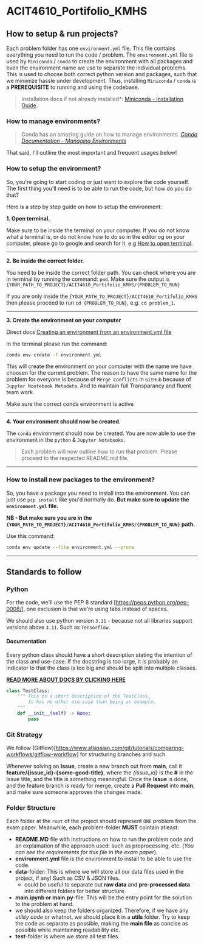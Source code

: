 # ACIT4610_Portifolio_KMHS

## How to setup & run projects?

Each problem folder has one `environment.yml` file. This file contains everything you need to run the code / problem.
The `environment.yml` file is used by `Miniconda` / `conda` to create the environment with all packages and even the environment name we use to separate the individual problems. This is used to choose both correct python version and packages, such that we minimize hassle under development. Thus, installing `Miniconda` / `conda` is a **PREREQUISITE** to running and using the codebase.

> Installation docs if not already installed*: [Miniconda - Installation Guide](https://docs.anaconda.com/miniconda/).

### How to manage environments?

>Conda has an amazing guide on how to manage environments. *[Conda Documentation - Managing Environments](https://conda.io/projects/conda/en/latest/user-guide/tasks/manage-environments.html)*

That said, I'll outline the most important and frequent usages below!

### How to setup the environment?

So, you're going to start coding or just want to explore the code yourself. The first thing you'll need is to be able to run the code, but how do you do that?

Here is a step by step guide on how to setup the environment:

**1. Open terminal.**

Make sure to be inside the terminal on your computer.
If you do not know what a terminal is, or do not know how to do so in the editor og on your computer, please go to google and search for it. e.g [How to open terminal](https://www.google.com/search?q=How+to+open+terminal).

---

**2. Be inside the correct folder.**

You need to be inside the correct folder path. You can check where you are in terminal by running the command: `pwd`.
Make sure the output is `{YOUR_PATH_TO_PROJECT}/ACIT4610_Portifolio_KMHS/{PROBLEM_TO_RUN}`

If you are only inside the `{YOUR_PATH_TO_PROJECT}/ACIT4610_Portifolio_KMHS` then please proceed to run `cd {PROBLEM_TO_RUN}`, e.g. `cd problem_1`.

---

**3. Create the environment on your computer**

Direct docs [Creating an environment from an environment.yml file](https://conda.io/projects/conda/en/latest/user-guide/tasks/manage-environments.html#creating-an-environment-from-an-environment-yml-file)

In the terminal please run the command:

```sh
conda env create -f environment.yml
```

This will create the environment on your computer with the name we have choosen for the current problem. The reason to have the same name for the problem for everyone is because of `Merge Conflicts` in `GitHub` because of `Jupyter Nootebook Metadata`. And to maintain full Transparancy and fluent team work.

Make sure the correct conda environment is active

---

**4. Your environment should now be created.**

The `conda` environment should now be created. You are now able to use the environment in the `python` & `Jupyter Notebooks`.

> Each problem will now outline how to run that problem. Please proceed to the respected README.md file.

---

### How to install new packages to the environment?

So, you have a package you need to install into the environment. You can just use `pip install` like you'd normally do. **But make sure to update the `environment.yml` file.**

**NB - But make sure you are in the `{YOUR_PATH_TO_PROJECT}/ACIT4610_Portifolio_KMHS/{PROBLEM_TO_RUN}` path.**

Use this command:

```sh
conda env update --file environment.yml --prune
```

---

## Standards to follow

### Python

For the code, we'll use the PEP 8 standard [https://peps.python.org/pep-0008/], one exclusion is that we're using tabs instead of spaces.

We should also use python version `3.11` - because not all libraries support versions above `3.11`. Such as `Tensorflow`.

#### Documentation

Every python class should have a short description stating the intention of the class and use-case. If the docstring is too large, it is probably an indicator to that the class is too big and should be split into multiple classes.

[**READ MORE ABOUT DOCS BY CLICKING HERE**](https://developer.lsst.io/v/DM-5063/docs/py_docs.html)

```python
class TestClass:
    """ This is a short description of the TestClass.
        Is has no other use-case than being an example.
    """
    def __init__(self) -> None:
        pass
```

### Git Strategy

We follow (Gitflow)[https://www.atlassian.com/git/tutorials/comparing-workflows/gitflow-workflow] for structuring branches and such.

Whenever solving an **Issue**, create a new branch out from **main**, call it **feature/{issue_id}-{some-good-title}**, where the *{issue_id}* is the **#** in the Issue title, and the title is something meaningful.
Once the **Issue** is done, and the feature branch is ready for merge, create a **Pull Request** into **main**, and make sure someone approves the changes made.

### Folder Structure

Each folder at the `root` of the project should represent `ONE` problem from the exam paper. Meanwhile, each problem-folder **MUST** cointain atleast:
- **README.MD** file with instructions on how to run the problem code and an explaination of the approach used: such as preprocessing, etc. (*You can see the requirements for this file in the exam paper*).
- **environment.yml** file is the environment to install to be able to use the code.
- **data**-folder: This is where we will store all our data files used in the project, if any! Such as CSV & JSON files.
    - could be useful to separate out **raw data** and **pre-processed data** into different folders for better structure.
- **main.ipynb or main.py**-file: This will be the entry point for the solution to the problem at hand.
- we should also keep the folders organized. Therefore, if we have any *utility code* or whatnot, we should place it in a **utils** folder. Try to keep the code as separate as possible, making the **main file** as concise as possible while maintaining readability etc.
- **test**-folder is where we store all test files.
